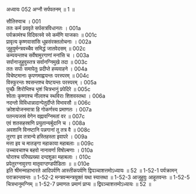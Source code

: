 अध्यायः 052
अग्नौ सर्पपतनम् ॥ 1 ॥ 

सौतिरुवाच । 	001  
ततः कर्म प्रववृते सर्पसत्रविधानतः ।	001a  
पर्यक्रामंश्च विदिवत्स्वे स्वे कर्मणि याजकाः ॥	001c  
प्रावृत्य कृष्णवासांसि धूम्रसंरक्तलोचनाः ।	002a  
जुहुवुर्मन्त्रवच्चैव समिद्धं जातवेदसम् ॥	002c  
कम्पयन्तश्च सर्वेषामुरगाणां मनांसि च ।	003a  
सर्पानाजुहुवुस्तत्र सर्वानग्निमुखे तदा ॥	003c  
ततः सर्पाः समापेतुः प्रदीप्ते हव्यवाहने ।	004a  
विचेष्टमानाः कृपणमाह्वयन्तः परस्परम् ॥	004c  
विस्फुरन्तः श्वसन्तश्च वेष्टयन्तः परस्परम् ।	005a  
पुच्छैः शिरोभिश्च भृशं चित्रभानुं प्रपेदिरे ॥	005c  
श्वेताः कृष्णाश्च नीलाश्च स्थविराः शिशवस्तथा ।	006a  
नदन्तो विविधान्नादान्पेतुर्दीप्ते विभावसौ ॥	006c  
क्रोशयोजनमात्रा हि गोकर्णस्य प्रमाणतः ।	007a  
पतन्त्यजस्रं वेगेन वह्नावग्निमतां वर ॥	007c  
एवं शतसहस्राणि प्रयुतान्यर्बुदानि च ।	008a  
अवशानि विनष्टानि पन्नगानां तु तत्र वै ॥	008c  
तुरगा इव तत्रान्ये हस्तिहस्ता इवापरे ।	009a  
मत्ता इव च मातङ्गा महाकाया महाबलाः ॥	009c  
उच्चावचाश्च बहवो नानावर्णा विषोल्बणाः ।	010a  
घोराश्च परिघप्रख्या दन्दशूका महाबलाः । 	010c  
प्रपेतुरग्नावुरगा मातृवाग्दण्डपीडिताः ॥ ॥ 	010e  
इति श्रीमन्माहाभारते आदिपर्वणि आस्तीकपर्वणि द्विपञ्चाशत्तमोऽध्यायः ॥ 52 ॥ 
1-52-1 पर्यक्रामन् पराक्रान्तवन्तः ॥ 1-52-2 मन्त्रवन्मन्त्रयुक्तं यथा स्यात्तथा ॥ 1-52-3 आजुहुवुः आहूतवन्तः ॥ 1-52-5 चित्रभानुमग्निम् ॥ 1-52-7 प्रमाणतः प्रमाणं प्राप्य ॥ द्विपञ्चाशत्तमोऽध्यायः ॥ 52 ॥
